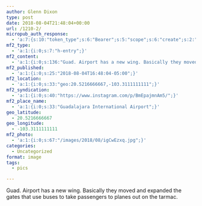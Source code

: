 ```yaml
---
author: Glenn Dixon
type: post
date: 2018-08-04T21:48:04+00:00
url: /1210-2/
micropub_auth_response:
  - 'a:7:{s:10:"token_type";s:6:"Bearer";s:5:"scope";s:6:"create";s:2:"me";s:28:"https://glenn.thedixons.net/";s:9:"issued_by";s:55:"https://glenn.thedixons.net/wp-json/indieauth/1.0/token";s:9:"client_id";s:23:"https://ownyourgram.com";s:9:"issued_at";i:1533209346;s:4:"user";i:1;}'
mf2_type:
  - 'a:1:{i:0;s:7:"h-entry";}'
mf2_content:
  - 'a:1:{i:0;s:136:"Guad. Airport has a new wing. Basically they moved and expanded the gates that use buses to take passengers to planes out on the tarmac.";}'
mf2_published:
  - 'a:1:{i:0;s:25:"2018-08-04T16:48:04-05:00";}'
mf2_location:
  - 'a:1:{i:0;s:33:"geo:20.5216666667,-103.3111111111";}'
mf2_syndication:
  - 'a:1:{i:0;s:40:"https://www.instagram.com/p/BmEpajmnAm5/";}'
mf2_place_name:
  - 'a:1:{i:0;s:33:"Guadalajara International Airport";}'
geo_latitude:
  - 20.5216666667
geo_longitude:
  - -103.3111111111
mf2_photo:
  - 'a:1:{i:0;s:67:"/images/2018/08/igCwEzxq.jpg";}'
categories:
  - Uncategorized
format: image
tags:
  - pics

---
```

Guad. Airport has a new wing. Basically they moved and expanded the gates that use buses to take passengers to planes out on the tarmac.